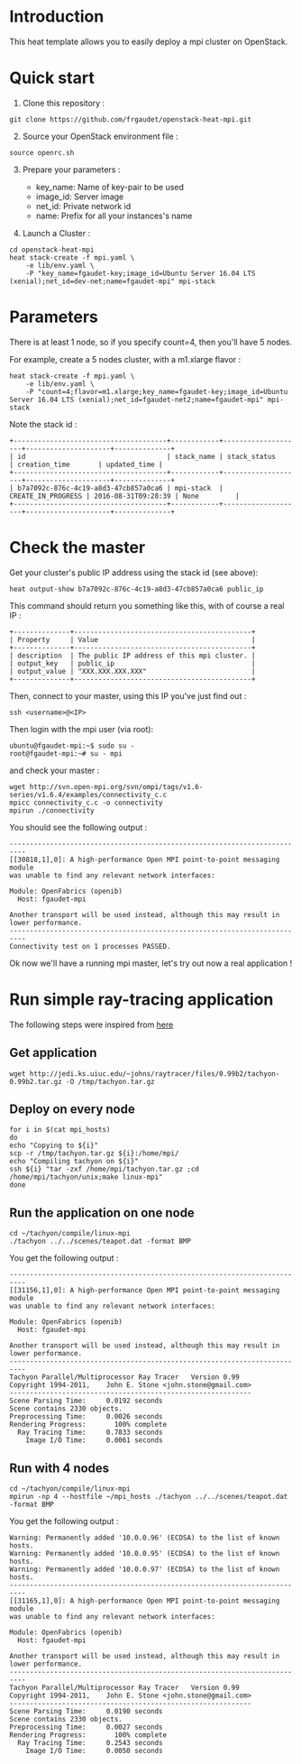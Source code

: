 # Introduction

This heat template allows you to easily deploy a mpi cluster on OpenStack.

# Quick start
1) Clone this repository :

`git clone https://github.com/frgaudet/openstack-heat-mpi.git`

2) Source your OpenStack environment file :

`source openrc.sh`

3) Prepare your parameters :

	* key_name: Name of key-pair to be used
	* image_id: Server image
	* net_id: Private network id
	* name: Prefix for all your instances's name

4) Launch a Cluster :

```
cd openstack-heat-mpi
heat stack-create -f mpi.yaml \
	-e lib/env.yaml \
	-P "key_name=fgaudet-key;image_id=Ubuntu Server 16.04 LTS (xenial);net_id=dev-net;name=fgaudet-mpi" mpi-stack
```

# Parameters

There is at least 1 node, so if you specify count=4, then you'll have 5 nodes.

For example, create a 5 nodes cluster, with a m1.xlarge flavor :

```
heat stack-create -f mpi.yaml \
	-e lib/env.yaml \
	-P "count=4;flavor=m1.xlarge;key_name=fgaudet-key;image_id=Ubuntu Server 16.04 LTS (xenial);net_id=fgaudet-net2;name=fgaudet-mpi" mpi-stack
```

Note the stack id :
```
+--------------------------------------+------------+--------------------+---------------------+--------------+
| id                                   | stack_name | stack_status       | creation_time       | updated_time |
+--------------------------------------+------------+--------------------+---------------------+--------------+
| b7a7092c-876c-4c19-a8d3-47cb857a0ca6 | mpi-stack  | CREATE_IN_PROGRESS | 2016-08-31T09:28:39 | None         |
+--------------------------------------+------------+--------------------+---------------------+--------------+
```

# Check the master

Get your cluster's public IP address using the stack id (see above):

`heat output-show b7a7092c-876c-4c19-a8d3-47cb857a0ca6 public_ip`

This command should return you something like this, with of course a real IP :
```
+--------------+--------------------------------------------+
| Property     | Value                                      |
+--------------+--------------------------------------------+
| description  | The public IP address of this mpi cluster. |
| output_key   | public_ip                                  |
| output_value | "XXX.XXX.XXX.XXX"                          |
+--------------+--------------------------------------------+
```

Then, connect to your master, using this IP you've just find out :

`ssh <username>@<IP>`

Then login with the mpi user (via root):

```
ubuntu@fgaudet-mpi:~$ sudo su -
root@fgaudet-mpi:~# su - mpi
```

and check your master :

```
wget http://svn.open-mpi.org/svn/ompi/tags/v1.6-series/v1.6.4/examples/connectivity_c.c
mpicc connectivity_c.c -o connectivity
mpirun ./connectivity
```
You should see the following output :
```
--------------------------------------------------------------------------
[[30818,1],0]: A high-performance Open MPI point-to-point messaging module
was unable to find any relevant network interfaces:

Module: OpenFabrics (openib)
  Host: fgaudet-mpi

Another transport will be used instead, although this may result in
lower performance.
--------------------------------------------------------------------------
Connectivity test on 1 processes PASSED.

```

Ok now we'll have a running mpi master, let's try out now a real application !

# Run simple ray-tracing application

The following steps were inspired from [here](https://support.rackspace.com/how-to/high-performance-computing-cluster-in-a-cloud-environment/ "Rackspace How to")

## Get application
`wget http://jedi.ks.uiuc.edu/~johns/raytracer/files/0.99b2/tachyon-0.99b2.tar.gz -O /tmp/tachyon.tar.gz`

## Deploy on every node
```
for i in $(cat mpi_hosts)
do
echo "Copying to ${i}"
scp -r /tmp/tachyon.tar.gz ${i}:/home/mpi/
echo "Compiling tachyon on ${i}"
ssh ${i} "tar -zxf /home/mpi/tachyon.tar.gz ;cd /home/mpi/tachyon/unix;make linux-mpi"
done
```

## Run the application on one node
```
cd ~/tachyon/compile/linux-mpi
./tachyon ../../scenes/teapot.dat -format BMP
```
You get the following output :

```
--------------------------------------------------------------------------
[[31156,1],0]: A high-performance Open MPI point-to-point messaging module
was unable to find any relevant network interfaces:

Module: OpenFabrics (openib)
  Host: fgaudet-mpi

Another transport will be used instead, although this may result in
lower performance.
--------------------------------------------------------------------------
Tachyon Parallel/Multiprocessor Ray Tracer   Version 0.99
Copyright 1994-2011,    John E. Stone <john.stone@gmail.com>
------------------------------------------------------------
Scene Parsing Time:     0.0192 seconds
Scene contains 2330 objects.
Preprocessing Time:     0.0026 seconds
Rendering Progress:       100% complete
  Ray Tracing Time:     0.7833 seconds
    Image I/O Time:     0.0061 seconds
```

## Run with 4 nodes
```
cd ~/tachyon/compile/linux-mpi
mpirun -np 4 --hostfile ~/mpi_hosts ./tachyon ../../scenes/teapot.dat -format BMP
```

You get the following output :

```
Warning: Permanently added '10.0.0.96' (ECDSA) to the list of known hosts.
Warning: Permanently added '10.0.0.95' (ECDSA) to the list of known hosts.
Warning: Permanently added '10.0.0.97' (ECDSA) to the list of known hosts.
--------------------------------------------------------------------------
[[31165,1],0]: A high-performance Open MPI point-to-point messaging module
was unable to find any relevant network interfaces:

Module: OpenFabrics (openib)
  Host: fgaudet-mpi

Another transport will be used instead, although this may result in
lower performance.
--------------------------------------------------------------------------
Tachyon Parallel/Multiprocessor Ray Tracer   Version 0.99
Copyright 1994-2011,    John E. Stone <john.stone@gmail.com>
------------------------------------------------------------
Scene Parsing Time:     0.0190 seconds
Scene contains 2330 objects.
Preprocessing Time:     0.0027 seconds
Rendering Progress:       100% complete
  Ray Tracing Time:     0.2543 seconds
    Image I/O Time:     0.0050 seconds
```
